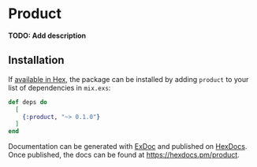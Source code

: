 # Product

**TODO: Add description**

## Installation

If [available in Hex](https://hex.pm/docs/publish), the package can be installed
by adding `product` to your list of dependencies in `mix.exs`:

```elixir
def deps do
  [
    {:product, "~> 0.1.0"}
  ]
end
```

Documentation can be generated with [ExDoc](https://github.com/elixir-lang/ex_doc)
and published on [HexDocs](https://hexdocs.pm). Once published, the docs can
be found at <https://hexdocs.pm/product>.

